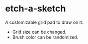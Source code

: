 # etch-a-sketch

A customizable grid pad to draw on it.

- Grid size can be changed.
- Brush color can be randomized.